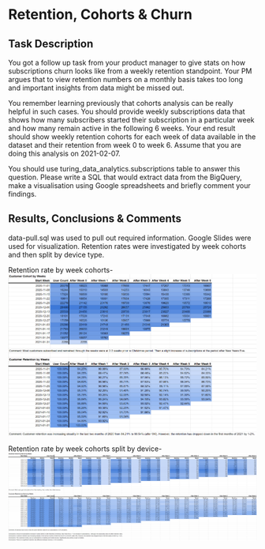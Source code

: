 # Retention, Cohorts & Churn
## Task Description
You got a follow up task from your product manager to give stats on how subscriptions churn looks like from a weekly retention standpoint. Your PM argues that to view retention numbers on a monthly basis takes too long and important insights from data might be missed out.

You remember learning previously that cohorts analysis can be really helpful in such cases. You should provide weekly subscriptions data that shows how many subscribers started their subscription in a particular week and how many remain active in the following 6 weeks. Your end result should show weekly retention cohorts for each week of data available in the dataset and their retention from week 0 to week 6. Assume that you are doing this analysis on 2021-02-07.

You should use turing_data_analytics.subscriptions table to answer this question. Please write a SQL that would extract data from the BigQuery, make a visualisation using Google spreadsheets and briefly comment your findings.

## Results, Conclusions & Comments
data-pull.sql was used to pull out required information. Google Slides were used for visualization. Retention rates were investigated by week cohorts and then split by device type.

Retention rate by week cohorts-
![alt_text](https://github.com/simuxakadiscgolfgod/Turing-Data-Projects/blob/22ceae5df360dba90f9f42479870baf994fa749e/Main-Analysis-Types/Retention-Cohorts-Churn/retention_cohorts.png)

Retention rate by week cohorts split by device-
![alt_text](https://github.com/simuxakadiscgolfgod/Turing-Data-Projects/blob/28f4a42c5f60707e3d02f582890e917794183c6f/Main-Analysis-Types/Retention-Cohorts-Churn/retention_device.png)

